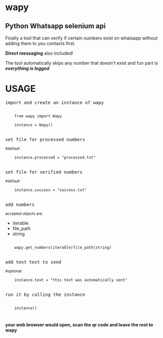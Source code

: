 # wapy
## Python Whatsapp selenium api

Finally a tool that can verify if certain numbers exist on whatsapp without adding them to you contacts first.

**Direct messaging** also included!

The tool automatically skips any number that doesn't exist and fun part is __*everything is logged*__

USAGE
=====

<pre>import and create an instance of wapy</pre>
<code>
    from wapy import Wapy <br>
    instance = Wapy()
</code>
<br>
<pre>set file for processed numbers</pre>
<sub>#default</sub><br>
<code>
    instance.processed = "processed.txt"
</code>
<br>
<pre>set file for verified numbers</pre>
<sub>#default</sub><br>
<code>
    instance.success = "success.txt"
</code>
<br>
<pre>add numbers</pre>
<sub>
    accepted objects are:
</sub>
<ul>
    <li>iterable</li>
    <li>file_path</li>
    <li>string</li>
</ul>
<code>
    wapy.get_numbers(iterable|file_path|string)
</code>
<br>
<pre>add text text to send</pre>
<sub>#optional</sub><br>
<code>
    instance.text = "this text was automatically sent"
</code>
<br>
<pre>run it by calling the instance</pre>
<code>
    instance()
</code>
<br>

#### your web browser would open, scan the qr code and leave the rest to wapy